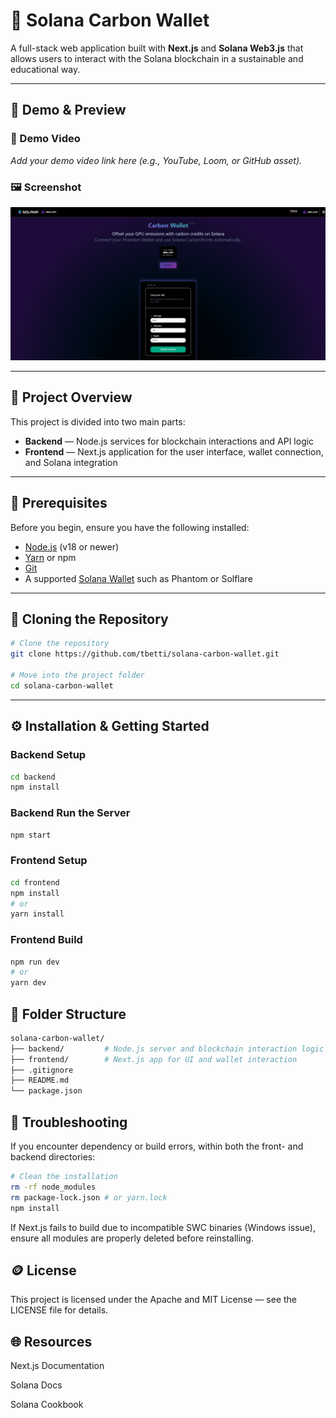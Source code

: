 # 🌿 Solana Carbon Wallet

A full-stack web application built with **Next.js** and **Solana Web3.js** that allows users to interact with the Solana blockchain in a sustainable and educational way.

---

## 📸 Demo & Preview

### 🎥 Demo Video
_Add your demo video link here (e.g., YouTube, Loom, or GitHub asset)._

### 🖼️ Screenshot
![App Screenshot](./app-demo.png)

---

## 🚀 Project Overview

This project is divided into two main parts:

- **Backend** — Node.js services for blockchain interactions and API logic  
- **Frontend** — Next.js application for the user interface, wallet connection, and Solana integration  

---

## 🧩 Prerequisites

Before you begin, ensure you have the following installed:

- [Node.js](https://nodejs.org/) (v18 or newer)
- [Yarn](https://yarnpkg.com/) or npm
- [Git](https://git-scm.com/)
- A supported [Solana Wallet](https://solana.com/wallets) such as Phantom or Solflare

---

## 🧱 Cloning the Repository

```bash
# Clone the repository
git clone https://github.com/tbetti/solana-carbon-wallet.git

# Move into the project folder
cd solana-carbon-wallet
```
---

## ⚙️ Installation & Getting Started
### Backend Setup
```bash
cd backend
npm install
```

### Backend Run the Server
```bash
npm start
```

### Frontend Setup
```bash
cd frontend
npm install
# or
yarn install
```

### Frontend Build
```bash
npm run dev
# or
yarn dev
```

## 🧾 Folder Structure
```bash
solana-carbon-wallet/
├── backend/         # Node.js server and blockchain interaction logic
├── frontend/        # Next.js app for UI and wallet interaction
├── .gitignore
├── README.md
└── package.json
```

## 🧪 Troubleshooting
If you encounter dependency or build errors, within both the front- and backend directories:
```bash
# Clean the installation
rm -rf node_modules
rm package-lock.json # or yarn.lock
npm install
```
If Next.js fails to build due to incompatible SWC binaries (Windows issue), ensure all modules are properly deleted before reinstalling.

## 🪙 License
This project is licensed under the Apache and MIT License — see the LICENSE
file for details.

## 🌐 Resources

Next.js Documentation

Solana Docs

Solana Cookbook

